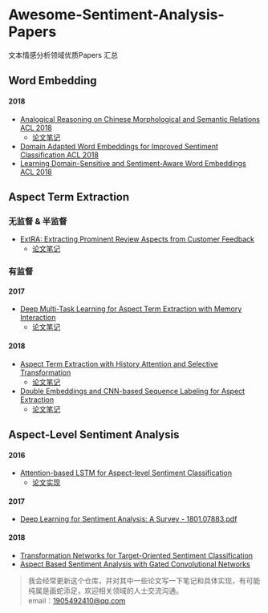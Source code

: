 # Awesome-Sentiment-Analysis-Papers
文本情感分析领域优质Papers 汇总

## Word Embedding

#### 2018
* [Analogical Reasoning on Chinese Morphological and Semantic Relations ACL 2018](http://aclweb.org/anthology/P18-2023)
    * [论文笔记](https://zhuanlan.zhihu.com/p/51983564)
* [Domain Adapted Word Embeddings for Improved Sentiment Classification ACL 2018](http://aclweb.org/anthology/P18-2007)
* [Learning Domain-Sensitive and Sentiment-Aware Word Embeddings ACL 2018](http://aclweb.org/anthology/P18-1232)



## Aspect Term Extraction

### 无监督 & 半监督
* [ExtRA: Extracting Prominent Review Aspects from Customer Feedback](http://aclweb.org/anthology/D18-1384)
    * [论文笔记](https://zhuanlan.zhihu.com/p/51767759)
    
### 有监督
#### 2017
* [Deep Multi-Task Learning for Aspect Term Extraction with Memory Interaction](http://aclweb.org/anthology/D17-1310)
    * [论文笔记](https://zhuanlan.zhihu.com/p/51632476)

#### 2018
* [Aspect Term Extraction with History Attention and Selective Transformation](https://arxiv.org/pdf/1805.00760.pdf)
    * [论文笔记](https://zhuanlan.zhihu.com/p/51189078)
* [Double Embeddings and CNN-based Sequence Labeling for Aspect Extraction](http://aclweb.org/anthology/P18-2094?tdsourcetag=s_pctim_aiomsg)
    * [论文笔记](https://zhuanlan.zhihu.com/p/51358039)
    

## Aspect-Level Sentiment Analysis

#### 2016
* [Attention-based LSTM for Aspect-level Sentiment Classification](https://aclweb.org/anthology/D16-1058?tdsourcetag=s_pctim_aiomsg)
    * [论文实现](https://github.com/zhangsiqi951016/SA-Models/tree/master/models/models/attention_based_lstm)


#### 2017
* [Deep Learning for Sentiment Analysis: A Survey - 1801.07883.pdf](https://arxiv.org/ftp/arxiv/papers/1801/1801.07883.pdf?tdsourcetag=s_pctim_aiomsg)


#### 2018
* [Transformation Networks for Target-Oriented Sentiment Classification](https://arxiv.org/pdf/1805.01086.pdf)
* [Aspect Based Sentiment Analysis with Gated Convolutional Networks](http://aclweb.org/anthology/P18-1234)

> 我会经常更新这个仓库，并对其中一些论文写一下笔记和具体实现，有可能纯属是画蛇添足，欢迎相关领域的人士交流沟通。  
> email：1905492410@qq.com